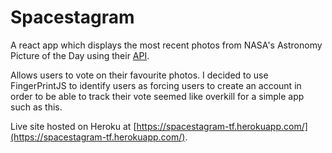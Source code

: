 # Spacestagram

A react app which displays the most recent photos from NASA's Astronomy Picture of the Day using their [API](https://github.com/nasa/apod-api).

Allows users to vote on their favourite photos. I decided to use FingerPrintJS to identify users as forcing users to create an account in order
to be able to track their vote seemed like overkill for a simple app such as this.

Live site hosted on Heroku at [https://spacestagram-tf.herokuapp.com/](https://spacestagram-tf.herokuapp.com/).

